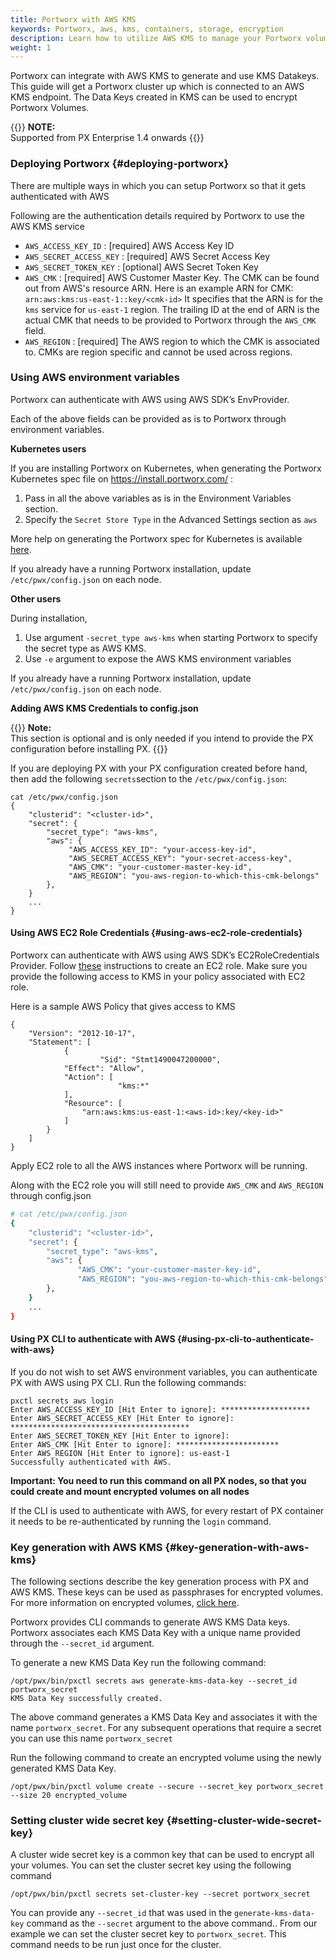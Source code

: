```yaml
---
title: Portworx with AWS KMS
keywords: Portworx, aws, kms, containers, storage, encryption
description: Learn how to utilize AWS KMS to manage your Portworx volume encryption.
weight: 1
---
```


Portworx can integrate with AWS KMS to generate and use KMS Datakeys. This guide will get a Portworx cluster up which is connected to an AWS KMS endpoint. The Data Keys created in KMS can be used to encrypt Portworx Volumes.

{{<info>}}
**NOTE:**  
Supported from PX Enterprise 1.4 onwards
{{</info>}}

### Deploying Portworx {#deploying-portworx}

There are multiple ways in which you can setup Portworx so that it gets authenticated with AWS

Following are the authentication details required by Portworx to use the AWS KMS service

- `AWS_ACCESS_KEY_ID` : [required] AWS Access Key ID
- `AWS_SECRET_ACCESS_KEY` : [required] AWS Secret Access Key
- `AWS_SECRET_TOKEN_KEY` : [optional] AWS Secret Token Key
- `AWS_CMK` : [required] AWS Customer Master Key.
   The CMK can be found out from AWS's resource ARN. Here is an example ARN for CMK: ```arn:aws:kms:us-east-1::key/<cmk-id>```
   It specifies that the ARN is for the `kms` service for `us-east-1` region. The trailing ID at the end of ARN is the actual CMK that needs to be provided to Portworx
   through the `AWS_CMK` field.
- `AWS_REGION` : [required] The AWS region to which the CMK is associated to. CMKs are region specific and cannot be used across regions.

### Using AWS environment variables

Portworx can authenticate with AWS using AWS SDK’s EnvProvider.

Each of the above fields can be provided as is to Portworx through environment variables.

**Kubernetes users**

If you are installing Portworx on Kubernetes, when generating the Portworx Kubernetes spec file on https://install.portworx.com/ :

1. Pass in all the above variables as is in the Environment Variables section.
2. Specify the `Secret Store Type` in the Advanced Settings section as `aws`

 More help on generating the Portworx spec for Kubernetes is available [here](/portworx-install-with-kubernetes).


If you already have a running Portworx installation, update `/etc/pwx/config.json` on each node.

**Other users**

During installation,

1. Use argument `-secret_type aws-kms` when starting Portworx to specify the secret type as AWS KMS.
2. Use `-e` argument to expose the AWS KMS environment variables

If you already have a running Portworx installation, update `/etc/pwx/config.json` on each node.

**Adding AWS KMS Credentials to config.json**

{{<info>}}
**Note:**  
This section is optional and is only needed if you intend to provide the PX configuration before installing PX.
{{</info>}}

If you are deploying PX with your PX configuration created before hand, then add the following `secrets`section to the `/etc/pwx/config.json`:

```text
cat /etc/pwx/config.json
{
    "clusterid": "<cluster-id>",
    "secret": {
        "secret_type": "aws-kms",
        "aws": {
             "AWS_ACCESS_KEY_ID": "your-access-key-id",
             "AWS_SECRET_ACCESS_KEY": "your-secret-access-key",
             "AWS_CMK": "your-customer-master-key-id",
             "AWS_REGION": "you-aws-region-to-which-this-cmk-belongs"
        },
    }
    ...
}
```

#### Using AWS EC2 Role Credentials {#using-aws-ec2-role-credentials}

Portworx can authenticate with AWS using AWS SDK’s EC2RoleCredentials Provider. Follow [these](http://docs.aws.amazon.com/AWSEC2/latest/UserGuide/iam-roles-for-amazon-ec2.html) instructions to create an EC2 role. Make sure you provide the following access to KMS in your policy associated with EC2 role.

Here is a sample AWS Policy that gives access to KMS

```text
{
    "Version": "2012-10-17",
    "Statement": [
            {
	                "Sid": "Stmt1490047200000",
            "Effect": "Allow",
            "Action": [
	                    "kms:*"
            ],
            "Resource": [
                "arn:aws:kms:us-east-1:<aws-id>:key/<key-id>"
            ]
        }
    ]
}
```

Apply EC2 role to all the AWS instances where Portworx will be running.

Along with the EC2 role you will still need to provide `AWS_CMK` and `AWS_REGION` through config.json
```bash
# cat /etc/pwx/config.json
{
    "clusterid": "<cluster-id>",
    "secret": {
        "secret_type": "aws-kms",
        "aws": {
               "AWS_CMK": "your-customer-master-key-id",
               "AWS_REGION": "you-aws-region-to-which-this-cmk-belongs"
        },
    }
    ...
}
```

#### Using PX CLI to authenticate with AWS {#using-px-cli-to-authenticate-with-aws}

If you do not wish to set AWS environment variables, you can authenticate PX with AWS using PX CLI. Run the following commands:

```text
pxctl secrets aws login
Enter AWS_ACCESS_KEY_ID [Hit Enter to ignore]: ********************
Enter AWS_SECRET_ACCESS_KEY [Hit Enter to ignore]: ****************************************
Enter AWS_SECRET_TOKEN_KEY [Hit Enter to ignore]:
Enter AWS_CMK [Hit Enter to ignore]: ***********************
Enter AWS_REGION [Hit Enter to ignore]: us-east-1
Successfully authenticated with AWS.
```

**Important: You need to run this command on all PX nodes, so that you could create and mount encrypted volumes on all nodes**

If the CLI is used to authenticate with AWS, for every restart of PX container it needs to be re-authenticated by running the `login` command.

### Key generation with AWS KMS {#key-generation-with-aws-kms}

The following sections describe the key generation process with PX and AWS KMS. These keys can be used as passphrases for encrypted volumes. For more information on encrypted volumes, [click here](/reference/cli/encrypted-volumes).

Portworx provides CLI commands to generate AWS KMS Data keys. Portworx associates each KMS Data Key with a unique name provided through the ```--secret_id``` argument.

To generate a new KMS Data Key run the following command:

```text
/opt/pwx/bin/pxctl secrets aws generate-kms-data-key --secret_id portworx_secret
KMS Data Key successfully created.
```

The above command generates a KMS Data Key and associates it with the name ```portworx_secret```. For any subsequent operations that require a secret you can use this name ```portworx_secret```

Run the following command to create an encrypted volume using the newly generated KMS Data Key.

```text
/opt/pwx/bin/pxctl volume create --secure --secret_key portworx_secret --size 20 encrypted_volume
```

### Setting cluster wide secret key {#setting-cluster-wide-secret-key}

A cluster wide secret key is a common key that can be used to encrypt all your volumes. You can set the cluster secret key using the following command

```text
/opt/pwx/bin/pxctl secrets set-cluster-key --secret portworx_secret
```

You can provide any ```--secret_id``` that was used in the ```generate-kms-data-key``` command as the `--secret` argument to the above command.. From our example we can set the cluster secret key to ```portworx_secret```. This command needs to be run just once for the cluster.
